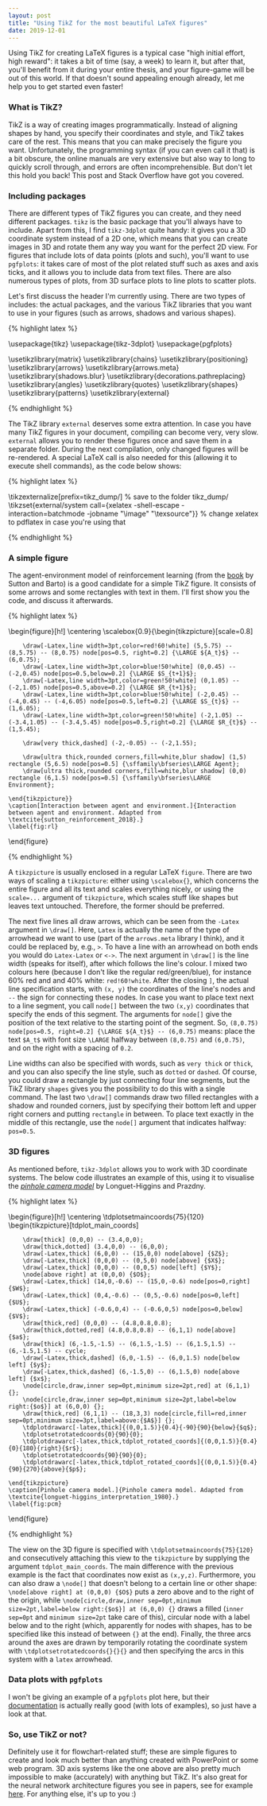 ```yaml
---
layout: post
title: "Using TikZ for the most beautiful LaTeX figures"
date: 2019-12-01
---
```


Using TikZ for creating LaTeX figures is a typical case "high initial effort, high reward": it takes a bit of time (say, a week) to learn it, but after that, you'll benefit from it during your entire thesis, and your figure-game will be out of this world. If that doesn't sound appealing enough already, let me help you to get started even faster!

### What is TikZ?

TikZ is a way of creating images programmatically. Instead of aligning shapes by hand, you specify their coordinates and style, and TikZ takes care of the rest. This means that you can make precisely the figure you want. Unfortunately, the programming syntax (if you can even call it that) is a bit obscure, the online manuals are very extensive but also way to long to quickly scroll through, and errors are often incomprehensible. But don't let this hold you back! This post and Stack Overflow have got you covered.

### Including packages

There are different types of TikZ figures you can create, and they need different packages. `tikz` is the basic package that you'll always have to include. Apart from this, I find `tikz-3dplot` quite handy: it gives you a 3D coordinate system instead of a 2D one, which means that you can create images in 3D and rotate them any way you want for the perfect 2D view. For figures that include lots of data points (plots and such), you'll want to use `pgfplots`: it takes care of most of the plot related stuff such as axes and axis ticks, and it allows you to include data from text files. There are also numerous types of plots, from 3D surface plots to line plots to scatter plots.

Let's first discuss the header I'm currently using. There are two types of includes: the actual packages, and the various TikZ libraries that you want to use in your figures (such as arrows, shadows and various shapes).

{% highlight latex %}

\usepackage{tikz}
\usepackage{tikz-3dplot}
\usepackage{pgfplots}

\usetikzlibrary{matrix}
\usetikzlibrary{chains}
\usetikzlibrary{positioning}
\usetikzlibrary{arrows}
\usetikzlibrary{arrows.meta}
\usetikzlibrary{shadows.blur}
\usetikzlibrary{decorations.pathreplacing}
\usetikzlibrary{angles}
\usetikzlibrary{quotes}
\usetikzlibrary{shapes}
\usetikzlibrary{patterns}
\usetikzlibrary{external}

{% endhighlight %}

The TikZ library `external` deserves some extra attention. In case you have many TikZ figures in your document, compiling can become very, very slow. `external` allows you to render these figures once and save them in a separate folder. During the next compilation, only changed figures will be re-rendered. A special LaTeX call is also needed for this (allowing it to execute shell commands), as the code below shows:

{% highlight latex %}

\tikzexternalize[prefix=tikz_dump/]  % save to the folder tikz_dump/
\tikzset{external/system call={xelatex -shell-escape -interaction=batchmode -jobname "\image" "\texsource"}}  % change xelatex to pdflatex in case you're using that

{% endhighlight %}

### A simple figure

The agent-environment model of reinforcement learning (from the [book](http://incompleteideas.net/book/RLbook2018.pdf) by Sutton and Barto) is a good candidate for a simple TikZ figure. It consists of some arrows and some rectangles with text in them. I'll first show you the code, and discuss it afterwards.

{% highlight latex %}

\begin{figure}[h!]
    \centering
    \scalebox{0.9}{\begin{tikzpicture}[scale=0.8]

        \draw[-Latex,line width=3pt,color=red!60!white] (5,5.75) -- (8,5.75) -- (8,0.75) node[pos=0.5, right=0.2] {\LARGE ${A_t}$} -- (6,0.75);
        \draw[-Latex,line width=3pt,color=blue!50!white] (0,0.45) -- (-2,0.45) node[pos=0.5,below=0.2] {\LARGE $S_{t+1}$};
        \draw[-Latex,line width=3pt,color=green!50!white] (0,1.05) -- (-2,1.05) node[pos=0.5,above=0.2] {\LARGE $R_{t+1}$};
        \draw[-Latex,line width=3pt,color=blue!50!white] (-2,0.45) -- (-4,0.45) -- (-4,6.05) node[pos=0.5,left=0.2] {\LARGE $S_{t}$} -- (1,6.05);
        \draw[-Latex,line width=3pt,color=green!50!white] (-2,1.05) -- (-3.4,1.05) -- (-3.4,5.45) node[pos=0.5,right=0.2] {\LARGE $R_{t}$} -- (1,5.45);
        
        \draw[very thick,dashed] (-2,-0.05) -- (-2,1.55);
    
        \draw[ultra thick,rounded corners,fill=white,blur shadow] (1,5) rectangle (5,6.5) node[pos=0.5] {\sffamily\bfseries\LARGE Agent};
        \draw[ultra thick,rounded corners,fill=white,blur shadow] (0,0) rectangle (6,1.5) node[pos=0.5] {\sffamily\bfseries\LARGE Environment};

    \end{tikzpicture}}
    \caption[Interaction between agent and environment.]{Interaction between agent and environment. Adapted from \textcite{sutton_reinforcement_2018}.}
    \label{fig:rl}
\end{figure}

{% endhighlight %}

A `tikzpicture` is usually enclosed in a regular LaTeX `figure`. There are two ways of scaling a `tikzpicture`: either using `\scalebox{}`, which concerns the entire figure and all its text and scales everything nicely, or using the `scale=...` argument of `tikzpicture`, which scales stuff like shapes but leaves text untouched. Therefore, the former should be preferred.

The next five lines all draw arrows, which can be seen from the `-Latex` argument in `\draw[]`. Here, `Latex` is actually the name of the type of arrowhead we want to use (part of the `arrows.meta` library I think), and it could be replaced by, e.g., `>`. To have a line with an arrowhead on both ends you would do `Latex-Latex` or `<->`. The next argument in `\draw[]` is the line width (speaks for itself), after which follows the line's colour. I mixed two colours here (because I don't like the regular red/green/blue), for instance 60% red and and 40% white: `red!60!white`. After the closing `]`, the actual line specification starts, with `(x, y)` the coordinates of the line's nodes and `--` the sign for connecting these nodes. In case you want to place text next to a line segment, you call `node[]` between the two `(x,y)` coordinates that specify the ends of this segment. The arguments for `node[]` give the position of the text relative to the starting point of the segment. So, `(8,0.75) node[pos=0.5, right=0.2] {\LARGE ${A_t}$} -- (6,0.75)` means: place the text `$A_t$` with font size `\LARGE` halfway between `(8,0.75)` and `(6,0.75)`, and on the right with a spacing of `0.2`.

Line widths can also be specified with words, such as `very thick` or `thick`, and you can also specify the line style, such as `dotted` or `dashed`. Of course, you could draw a rectangle by just connecting four line segments, but the TikZ library `shapes` gives you the possibility to do this with a single command. The last two `\draw[]` commands draw two filled rectangles with a shadow and rounded corners, just by specifying their bottom left and upper right corners and putting `rectangle` in between. To place text exactly in the middle of this rectangle, use the `node[]` argument that indicates halfway: `pos=0.5`.

### 3D figures

As mentioned before, `tikz-3dplot` allows you to work with 3D coordinate systems. The below code illustrates an example of this, using it to visualise the [*pinhole camera model*](https://en.wikipedia.org/wiki/Pinhole_camera_model) by Longuet-Higgins and Prazdny.

{% highlight latex %}

\begin{figure}[h!]
    \centering
    \tdplotsetmaincoords{75}{120}
    \begin{tikzpicture}[tdplot_main_coords]

        \draw[thick] (0,0,0) -- (3.4,0,0);
        \draw[thick,dotted] (3.4,0,0) -- (6,0,0);
        \draw[-Latex,thick] (6,0,0) -- (15,0,0) node[above] {$Z$};
        \draw[-Latex,thick] (0,0,0) -- (0,5,0) node[above] {$X$};
        \draw[-Latex,thick] (0,0,0) -- (0,0,5) node[left] {$Y$};
        \node[above right] at (0,0,0) {$O$};
        \draw[-Latex,thick] (14,0,-0.6) -- (15,0,-0.6) node[pos=0,right] {$W$};
        \draw[-Latex,thick] (0,4,-0.6) -- (0,5,-0.6) node[pos=0,left] {$U$};
        \draw[-Latex,thick] (-0.6,0,4) -- (-0.6,0,5) node[pos=0,below] {$V$};
        \draw[thick,red] (0,0,0) -- (4.8,0.8,0.8);
        \draw[thick,dotted,red] (4.8,0.8,0.8) -- (6,1,1) node[above] {$a$};
        \draw[thick] (6,-1.5,-1.5) -- (6,1.5,-1.5) -- (6,1.5,1.5) -- (6,-1.5,1.5) -- cycle;
        \draw[-Latex,thick,dashed] (6,0,-1.5) -- (6,0,1.5) node[below left] {$y$};
        \draw[-Latex,thick,dashed] (6,-1.5,0) -- (6,1.5,0) node[above left] {$x$};
        \node[circle,draw,inner sep=0pt,minimum size=2pt,red] at (6,1,1) {};
        \node[circle,draw,inner sep=0pt,minimum size=2pt,label=below right:{$o$}] at (6,0,0) {};
        \draw[thick,red] (6,1,1) -- (18,3,3) node[circle,fill=red,inner sep=0pt,minimum size=3pt,label=above:{$A$}] {};
        \tdplotdrawarc[-latex,thick]{(0,0,1.5)}{0.4}{-90}{90}{below}{$q$};
        \tdplotsetrotatedcoords{0}{90}{0};
        \tdplotdrawarc[-latex,thick,tdplot_rotated_coords]{(0,0,1.5)}{0.4}{0}{180}{right}{$r$};
        \tdplotsetrotatedcoords{90}{90}{0};
        \tdplotdrawarc[-latex,thick,tdplot_rotated_coords]{(0,0,1.5)}{0.4}{90}{270}{above}{$p$};

    \end{tikzpicture}
    \caption[Pinhole camera model.]{Pinhole camera model. Adapted from \textcite{longuet-higgins_interpretation_1980}.}
    \label{fig:pcm}
\end{figure}

{% endhighlight %}

The view on the 3D figure is specified with `\tdplotsetmaincoords{75}{120}` and consecutively attaching this view to the `tikzpicture` by supplying the argument `tdplot_main_coords`. The main difference with the previous example is the fact that coordinates now exist as `(x,y,z)`. Furthermore, you can also draw a `\node[]` that doesn't belong to a certain line or other shape: `\node[above right] at (0,0,0) {$O$}` puts a zero above and to the right of the origin, while `\node[circle,draw,inner sep=0pt,minimum size=2pt,label=below right:{$o$}] at (6,0,0) {}` draws a filled (`inner sep=0pt` and `minimum size=2pt` take care of this), circular node with a label below and to the right (which, apparently for nodes with shapes, has to be specified like this instead of between `{}` at the end). Finally, the three arcs around the axes are drawn by temporarily rotating the coordinate system with `\tdplotsetrotatedcoords{}{}{}` and then specifying the arcs in this system with a `latex` arrowhead.

### Data plots with `pgfplots`

I won't be giving an example of a `pgfplots` plot here, but their [documentation](http://ctan.cs.uu.nl/graphics/pgf/contrib/pgfplots/doc/pgfplots.pdf) is actually really good (with lots of examples), so just have a look at that.

### So, use TikZ or not?

Definitely use it for flowchart-related stuff; these are simple figures to create and look much better than anything created with PowerPoint or some web program. 3D axis systems like the one above are also pretty much impossible to make (accurately) with anything but TikZ. It's also great for the neural network architecture figures you see in papers, see for example [here](https://tex.stackexchange.com/questions/439170/drawing-a-cnn-with-tikz). For anything else, it's up to you :)

